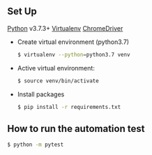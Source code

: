 ## Set Up
[Python](https://www.python.org/downloads/) v3.7.3+ 
[Virtualenv](https://virtualenv.pypa.io/en/latest/installation/) 
[ChromeDriver](https://sites.google.com/a/chromium.org/chromedriver/downloads)


- Create virtual environment (python3.7)
  ```sh
  $ virtualenv --python=python3.7 venv
  ```
- Active virtual environment: 
  ```sh
  $ source venv/bin/activate
  ```
- Install packages
  ```sh
  $ pip install -r requirements.txt
  ``` 

## How to run the automation test

```sh
$ python -m pytest
```